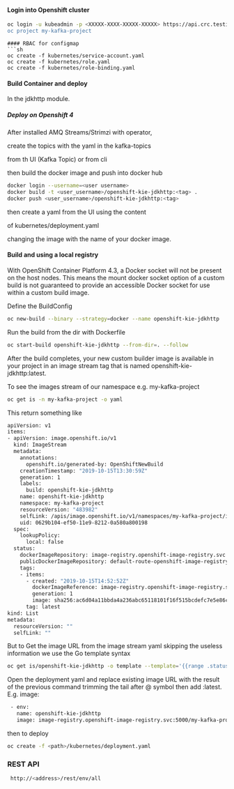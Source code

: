 #### Login into Openshift cluster
```sh
oc login -u kubeadmin -p <XXXXX-XXXX-XXXXX-XXXXX> https://api.crc.testing:6443'
oc project my-kafka-project
```
```
#### RBAC for configmap
```sh
oc create -f kubernetes/service-account.yaml
oc create -f kubernetes/role.yaml
oc create -f kubernetes/role-binding.yaml
```
#### Build Container and deploy
In the jdkhttp module.

##### Deploy on Openshift 4
After installed AMQ Streams/Strimzi with operator, 

create the topics with the yaml in the kafka-topics

from th UI (Kafka Topic) or from cli

then build the docker image and push into docker hub  
```sh
docker login --username=<user username>
docker build -t <user_username>/openshift-kie-jdkhttp:<tag> .  
docker push <user_username>/openshift-kie-jdkhttp:<tag>
```
then create a yaml from the UI using the content 

of kubernetes/deployment.yaml

changing the image with the name of your docker image.

#### Build and using a local registry 

With OpenShift Container Platform 4.3, a Docker socket will not be present on the host nodes.
This means the mount docker socket option of a custom build is not guaranteed to provide an 
accessible Docker socket for use within a custom build image.

Define the BuildConfig
```sh
oc new-build --binary --strategy=docker --name openshift-kie-jdkhttp
```

Run the build from the dir with Dockerfile
```sh
oc start-build openshift-kie-jdkhttp --from-dir=. --follow
```

After the build completes, your new custom builder image is available in your project in an image stream tag 
that is named openshift-kie-jdkhttp:latest.


To see the images stream of our namespace e.g. my-kafka-project
```sh
oc get is -n my-kafka-project -o yaml
```

This return something like 
```sh
apiVersion: v1
items:
- apiVersion: image.openshift.io/v1
  kind: ImageStream
  metadata:
    annotations:
      openshift.io/generated-by: OpenShiftNewBuild
    creationTimestamp: "2019-10-15T13:30:59Z"
    generation: 1
    labels:
      build: openshift-kie-jdkhttp
    name: openshift-kie-jdkhttp
    namespace: my-kafka-project
    resourceVersion: "483982"
    selfLink: /apis/image.openshift.io/v1/namespaces/my-kafka-project/imagestreams/openshift-kie-jdkhttp
    uid: 0629b104-ef50-11e9-8212-0a580a800198
  spec:
    lookupPolicy:
      local: false
  status:
    dockerImageRepository: image-registry.openshift-image-registry.svc:5000/my-kafka-project/openshift-kie-jdkhttp
    publicDockerImageRepository: default-route-openshift-image-registry.apps-crc.testing/my-kafka-project/openshift-kie-jdkhttp
    tags:
    - items:
      - created: "2019-10-15T14:52:52Z"
        dockerImageReference: image-registry.openshift-image-registry.svc:5000/my-kafka-project/openshift-kie-jdkhttp@sha256:ac6d04a11bbda4a236abc65118101f16f515bcdefc7e5e86c9f6bb21cd227ca0
        generation: 1
        image: sha256:ac6d04a11bbda4a236abc65118101f16f515bcdefc7e5e86c9f6bb21cd227ca0
      tag: latest
kind: List
metadata:
  resourceVersion: ""
  selfLink: ""
```

But to Get the image URL from the image stream yaml skipping the useless information we use the Go template syntax
```sh
oc get is/openshift-kie-jdkhttp -o template --template='{{range .status.tags}}{{range .items}}{{.dockerImageReference}}{{end}}{{end}}'
```
Open the deployment yaml and replace existing image URL with the result of the previous command trimming the tail after @ symbol then add :latest. 
E.g. image: 
```sh
 - env:
   name: openshift-kie-jdkhttp
   image: image-registry.openshift-image-registry.svc:5000/my-kafka-project/openshift-kie-jdkhttp:latest
```

then to deploy
```sh
oc create -f <path>/kubernetes/deployment.yaml
```
  
### REST API
```sh
 http://<address>/rest/env/all
```